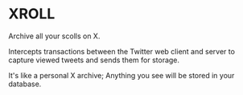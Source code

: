 # XROLL

Archive all your scolls on X.

Intercepts transactions between the Twitter web client and server to capture viewed tweets and sends them for storage.

It's like a personal X archive; Anything you see will be stored in your database.
